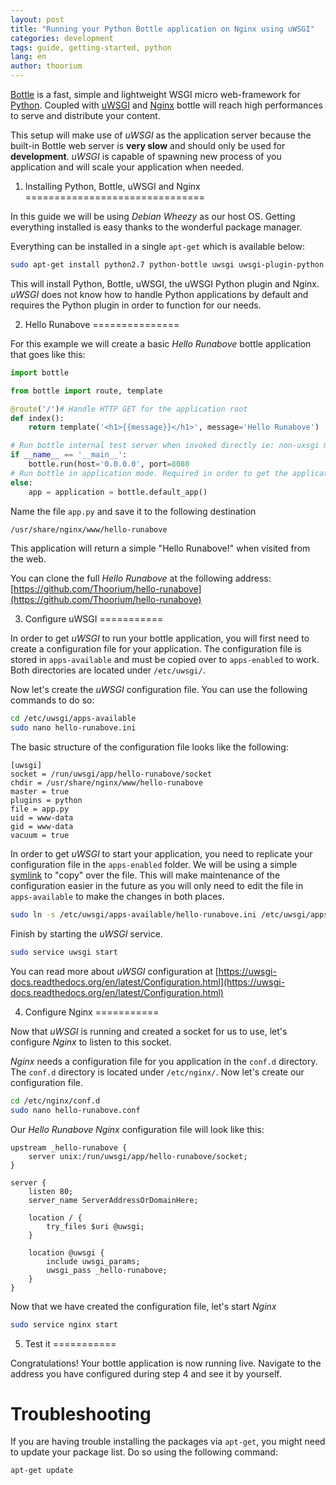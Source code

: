 ```yaml
---
layout: post
title: "Running your Python Bottle application on Nginx using uWSGI"
categories: development
tags: guide, getting-started, python
lang: en
author: thoorium
---
```


[Bottle](http://bottlepy.org/) is a fast, simple and lightweight WSGI micro web-framework for [Python](https://www.python.org/). Coupled with [uWSGI](https://uwsgi-docs.readthedocs.org/en/latest/) and [Nginx](http://nginx.org/) bottle will reach high performances to serve and distribute your content.

This setup will make use of _uWSGI_ as the application server because the built-in Bottle web server is __very slow__ and should only be used for __development__. _uWSGI_ is capable of spawning new process of you application and will scale your application when needed.

1. Installing Python, Bottle, uWSGI and Nginx
===============================

In this guide we will be using _Debian Wheezy_ as our host OS. Getting everything installed is easy thanks to the wonderful package manager.

Everything can be installed in a single ``apt-get`` which is available below:

```bash
sudo apt-get install python2.7 python-bottle uwsgi uwsgi-plugin-python nginx
```

This will install Python, Bottle, uWSGI, the uWSGI Python plugin and Nginx. _uWSGI_ does not know how to handle Python applications by default and requires the Python plugin in order to function for our needs.

2. Hello Runabove
===============

For this example we will create a basic _Hello Runabove_ bottle application that goes like this:

```python
import bottle

from bottle import route, template

@route('/')# Handle HTTP GET for the application root
def index():
    return template('<h1>{{message}}</h1>', message='Hello Runabove')

# Run bottle internal test server when invoked directly ie: non-uxsgi mode
if __name__ == '__main__':
    bottle.run(host='0.0.0.0', port=8080
# Run bottle in application mode. Required in order to get the application working with uWSGI!
else:
    app = application = bottle.default_app()
```

Name the file ``app.py`` and save it to the following destination

```bash
/usr/share/nginx/www/hello-runabove
```

This application will return a simple "Hello Runabove!" when visited from the web.

You can clone the full _Hello Runabove_ at the following address: [https://github.com/Thoorium/hello-runabove](https://github.com/Thoorium/hello-runabove)

3. Configure uWSGI
===========

In order to get _uWSGI_ to run your bottle application, you will first need to create a configuration file for your application. The configuration file is stored in ``apps-available`` and must be copied over to ``apps-enabled`` to work. Both directories are located under ``/etc/uwsgi/``.

Now let's create the _uWSGI_ configuration file. You can use the following commands to do so:

```bash
cd /etc/uwsgi/apps-available
sudo nano hello-runabove.ini
```

The basic structure of the configuration file looks like the following:

```
[uwsgi]
socket = /run/uwsgi/app/hello-runabove/socket
chdir = /usr/share/nginx/www/hello-runabove
master = true
plugins = python
file = app.py
uid = www-data
gid = www-data
vacuum = true
```

In order to get _uWSGI_ to start your application, you need to replicate your configuration file in the ``apps-enabled`` folder. We will be using a simple [symlink](http://en.wikipedia.org/wiki/Symbolic_link) to "copy" over the file. This will make maintenance of the configuration easier in the future as you will only need to edit the file in ``apps-available`` to make the changes in both places.

```bash
sudo ln -s /etc/uwsgi/apps-available/hello-runabove.ini /etc/uwsgi/apps-enabled/hello-runabove.ini
```

Finish by starting the _uWSGI_ service.

```bash
sudo service uwsgi start
```

You can read more about _uWSGI_ configuration at [https://uwsgi-docs.readthedocs.org/en/latest/Configuration.html](https://uwsgi-docs.readthedocs.org/en/latest/Configuration.html)

4. Configure Nginx
===========

Now that _uWSGI_ is running and created a socket for us to use, let's configure _Nginx_ to listen to this socket.

_Nginx_ needs a configuration file for you application in the ``conf.d`` directory. The ``conf.d`` directory is located under ``/etc/nginx/``. Now let's create our configuration file.

```bash
cd /etc/nginx/conf.d
sudo nano hello-runabove.conf
```

Our _Hello Runabove_ _Nginx_ configuration file will look like this:

```
upstream _hello-runabove {
    server unix:/run/uwsgi/app/hello-runabove/socket;
}

server {
    listen 80;
    server_name ServerAddressOrDomainHere;

    location / {
        try_files $uri @uwsgi;
    }

    location @uwsgi {
        include uwsgi_params;
        uwsgi_pass _hello-runabove;
    }
}
```

Now that we have created the configuration file, let's start _Nginx_

```bash
sudo service nginx start
```

5. Test it
===========

Congratulations! Your bottle application is now running live. Navigate to the address you have configured during step 4 and see it by yourself.

Troubleshooting
===========

If you are having trouble installing the packages via ``apt-get``, you might need to update your package list. Do so using the following command:

```bash
apt-get update
```
